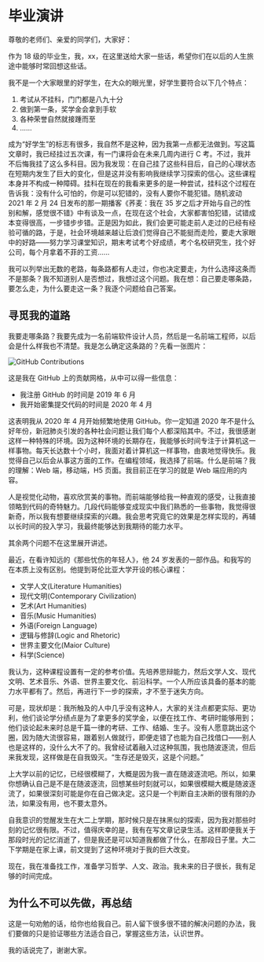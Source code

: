 # 毕业演讲

尊敬的老师们、亲爱的同学们，大家好：

作为 18 级的毕业生，我，xx，在这里送给大家一些话，希望你们在以后的人生旅途中能够时常回想这些话。

我不是一个大家眼里的好学生，在大众的眼光里，好学生要符合以下几个特点：

1. 考试从不挂科，门门都是八九十分
2. 做到第一条，奖学金会拿到手软
3. 各种荣誉自然就接踵而至
4. ……

成为“好学生”的标志有很多，我自然不是这种，因为我第一点都无法做到。写这篇文章时，我已经挂过五次课，有一门课将会在未来几周内进行 C 考。不过，我并不后悔我挂了这么多科目。因为我发现：在自己挂了这些科目后，自己的心理状态在短期内发生了巨大的变化，但是这并没有影响我继续学习探索的信心。这些课程本身并不构成一种障碍。挂科在现在的我看来更多的是一种尝试，挂科这个过程在告诉我：没有什么可怕的，你是可以犯错的，没有人要你不能犯错。随机波动 2021 年 2 月 24 日发布的那一期播客《荞麦：我在 35 岁之后才开始与自己的性别和解，感觉很不错》中有谈及一点，在现在这个社会，大家都害怕犯错，试错成本变得很高，一步错步步错。正是因为如此，我们会更可能走前人走过的已经有经验可循的路，于是，社会环境越来越让后浪们觉得自己不能挺而走险，要走大家眼中的好路——努力学习课堂知识，期末考试考个好成绩，考个名校研究生，找个好公司，每个月拿着不菲的工资……

我可以列举出无数的老路，每条路都有人走过，你也决定要走，为什么选择这条而不是那条？我不知道别人是否想过，我想过这个问题。我在想：自己要走哪条路，要怎么走，为什么要走这一条？我逐个问题给自己答案。

## 寻觅我的道路

我要走哪条路？我要先成为一名前端软件设计人员，然后是一名前端工程师，以后会是什么样我也不清楚。我是怎么确定这条路的？先看一张图片：

![GitHub Contributions](/images/contributions.png)

这是我在 GitHub 上的贡献网格，从中可以得一些信息：

- 我注册 GitHub 的时间是 2019 年 6 月
- 我开始密集提交代码的时间是 2020 年 4 月

这表明我从 2020 年 4 月开始频繁地使用 GitHub。你一定知道 2020 年不是什么好年份，新冠肺炎引发的各种社会问题让我们每个人都深陷其中。不过，我很感谢这样一种特殊的环境。因为这种环境的长期存在，我能够长时间专注于计算机这一样事物。每天长达数十个小时，我面对着计算机这一样事物，由衷地觉得快乐。我觉得自己以后会从事这方面的工作。在编程领域，我选择了前端。什么是前端？我的理解：Web 端，移动端，H5 页面。我目前正在学习的就是 Web 端应用的内容。

人是视觉化动物，喜欢欣赏美的事物。而前端能够给我一种直观的感受，让我直接领略到代码的奇特魅力。几段代码能够变成现实中我们熟悉的一些事物，我觉得很新奇，所以我有想要继续探索的兴趣。我会思考究竟它的效果是怎样实现的，再辅以长时间的投入学习，我最终能够达到我期待的能力水平。

其余两个问题不在这里展开讲述。

最近，在看许知远的《那些忧伤的年轻人》，他 24 岁发表的一部作品。和我写的在本质上没有区别。他提到哥伦比亚大学开设的核心课程：

- 文学人文(Literature Humanities)
- 现代文明(Contemporary Civilization)
- 艺术(Art Humanities)
- 音乐(Music Humanities)
- 外语(Foreign Language)
- 逻辑与修辞(Logic and Rhetoric)
- 世界主要文化(Maior Culture)
- 科学(Science)

我认为，这种课程设置有一定的参考价值。先培养思辩能力，然后文学人文、现代文明、艺术音乐、外语、世界主要文化、前沿科学。一个人所应该具备的基本的能力水平都有了。然后，再进行下一步的探索，才不至于迷失方向。

可是，现状却是：我所触及的人中几乎没有这种人，大家的关注点都更实际、更功利，他们谈论学分绩点是为了拿更多的奖学金，以便在找工作、考研时能够用到；他们谈论起未来时总是千篇一律的考研、工作、结婚、生子。没有人愿意跳出这个圈，因为随大流很容易，跟着别人做就行，即便走错了也能为自己找借口——别人也是这样的，没什么大不了的。我曾经试着融入过这种氛围，我也随波逐流，但后来我发现，这样做是在自我毁灭。“生存还是毁灭，这是个问题。”

上大学以前的记忆，已经很模糊了，大概是因为我一直在随波逐流吧。所以，如果你想确认自己是不是在随波逐流，回想某些时刻就可以，如果很模糊大概是随波逐流了，如果很深刻可能是你在自己做决定。这只是一个判断自主决断的很有限的办法，如果没有用，也不要太意外。

自我意识的觉醒发生在大二上学期，那时候只是在抹黑似的探索，因为我对那些时刻的记忆很有限。不过，值得庆幸的是，我有在写文章记录生活。这样即便我关于那段时光的记忆消逝了，但是我还是可以知道我都做了什么，在那段日子里。大二下学期是在家上课，前文提到了这种环境对于我的巨大改变。

现在，我在准备找工作，准备学习哲学、人文、政治。我未来的日子很长，我有足够的时间完成。

## 为什么不可以先做，再总结

这是一句劝勉的话，给你也给我自己。前人留下很多很不错的解决问题的办法，我们要做的只是验证哪些方法适合自己，掌握这些方法，认识世界。

我的话说完了，谢谢大家。
